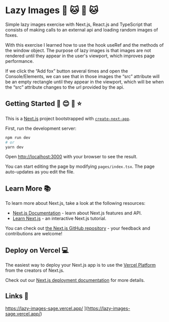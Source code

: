 # Lazy Images :herb: :cat: :mushroom: :cat:

Simple lazy images exercise with Next.js, React.js and TypeScript that consists of making calls to an external api and loading random images of foxes.

With this exercise I learned how to use the hook useRef and the methods of the window object. The purpose of lazy images is that images are not rendered until they appear in the user's viewport, which improves page performance.

If we click the “Add fox” button several times and open the Console/Elements, we can see that in those images the “src” attribute will be an empty rectangle until they appear in the viewport, which will be when the “src” attribute changes to the url provided by the api.

## Getting Started :book: :blush: :pencil: :star:

This is a [Next.js](https://nextjs.org/) project bootstrapped with [`create-next-app`](https://github.com/vercel/next.js/tree/canary/packages/create-next-app).

First, run the development server:

```bash
npm run dev
# or
yarn dev
```

Open [http://localhost:3000](http://localhost:3000) with your browser to see the result.

You can start editing the page by modifying `pages/index.tsx`. The page auto-updates as you edit the file.

## Learn More 📚

To learn more about Next.js, take a look at the following resources:

- [Next.js Documentation](https://nextjs.org/docs) - learn about Next.js features and API.
- [Learn Next.js](https://nextjs.org/learn) - an interactive Next.js tutorial.

You can check out [the Next.js GitHub repository](https://github.com/vercel/next.js/) - your feedback and contributions are welcome!

## Deploy on Vercel 💻 

The easiest way to deploy your Next.js app is to use the [Vercel Platform](https://vercel.com/new?utm_medium=default-template&filter=next.js&utm_source=create-next-app&utm_campaign=create-next-app-readme) from the creators of Next.js.

Check out our [Next.js deployment documentation](https://nextjs.org/docs/deployment) for more details.

## Links 🔗

https://lazy-images-sage.vercel.app/
](https://lazy-images-sage.vercel.app/)

